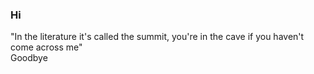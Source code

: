 ### Hi
"In the literature it's called the summit, you're in the cave if you haven't come across me"<br>
Goodbye
